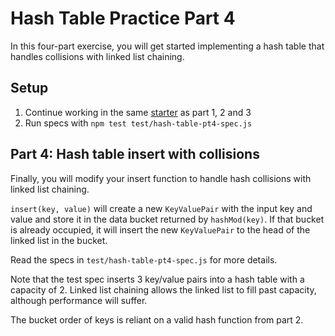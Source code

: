 # Hash Table Practice Part 4

In this four-part exercise, you will get started implementing a hash table
that handles collisions with linked list chaining.

## Setup

1. Continue working in the same [starter] as part 1, 2 and 3
2. Run specs with `npm test test/hash-table-pt4-spec.js`

## Part 4: Hash table insert with collisions

Finally, you will modify your insert function to handle hash collisions with
linked list chaining.

`insert(key, value)` will create a new `KeyValuePair` with the input key and
value and store it in the data bucket returned by `hashMod(key)`. If that
bucket is already occupied, it will insert the new `KeyValuePair` to the head
of the linked list in the bucket.

Read the specs in `test/hash-table-pt4-spec.js` for more details.

Note that the test spec inserts 3 key/value pairs into a hash table with a
capacity of 2. Linked list chaining allows the linked list to fill past
capacity, although performance will suffer.

The bucket order of keys is reliant on a valid hash function from part 2.

[starter]: https://github.com/appacademy-starters/hash-tables-practice